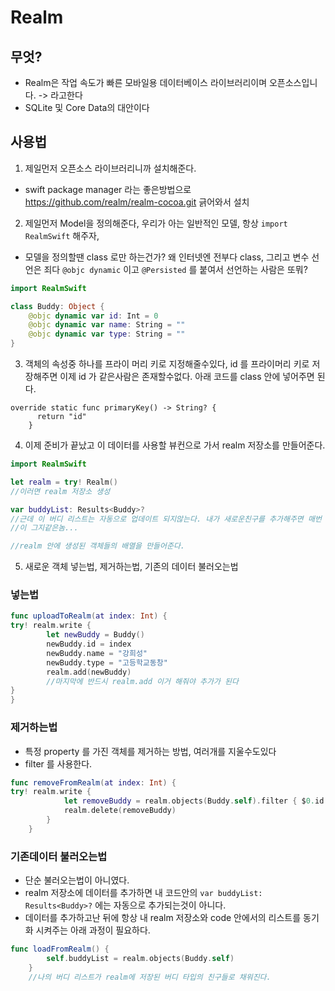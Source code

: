 # Realm

## 무엇?
- Realm은 작업 속도가 빠른 모바일용 데이터베이스 라이브러리이며 오픈소스입니다. -> 라고한다
- SQLite 및 Core Data의 대안이다

## 사용법

1. 제일먼저 오픈소스 라이브러리니까 설치해준다. 
 - swift package manager 라는 좋은방법으로 https://github.com/realm/realm-cocoa.git 긁어와서 설치
2. 제일먼저 Model을 정의해준다, 우리가 아는 일반적인 모델, 항상 `import RealmSwift` 해주자,
 - 모델을 정의할땐 class 로만 하는건가? 왜 인터넷엔 전부다 class, 그리고 변수 선언은 죄다 `@objc dynamic` 이고 `@Persisted` 를 붙여서 선언하는 사람은 또뭐?

```swift
import RealmSwift

class Buddy: Object {
    @objc dynamic var id: Int = 0
    @objc dynamic var name: String = ""
    @objc dynamic var type: String = ""
}
```

3. 객체의 속성중 하나를 프라이 머리 키로 지정해줄수있다, id 를 프라이머리 키로 저장해주면 이제 id 가 같은사람은 존재할수없다. 아래 코드를 class 안에 넣어주면 된다.

```
override static func primaryKey() -> String? {
      return "id"
    }
```

4. 이제 준비가 끝났고 이 데이터를 사용할 뷰컨으로 가서 realm 저장소를 만들어준다.

```swift
import RealmSwift

let realm = try! Realm()
//이러면 realm 저장소 생성

var buddyList: Results<Buddy>?
//근데 이 버디 리스트는 자동으로 업데이트 되지않는다. 내가 새로운친구를 추가해주면 매번 내 realm 저장소의 데이터를 이 buddyList에 넣어주는걸 해줘야한다. 그건 아래에서
//이 그지같은놈...

//realm 안에 생성된 객체들의 배열을 만들어준다.
```

5. 새로운 객체 넣는법, 제거하는법, 기존의 데이터 불러오는법

### 넣는법

```swift
func uploadToRealm(at index: Int) {
try! realm.write {
        let newBuddy = Buddy()
        newBuddy.id = index
        newBuddy.name = "강희성"
        newBuddy.type = "고등학교동창"
        realm.add(newBuddy)
        //마지막에 반드시 realm.add 이거 해줘야 추가가 된다 
}
}
```

### 제거하는법

- 특정 property 를 가진 객체를 제거하는 방법, 여러개를 지울수도있다
- filter 를 사용한다.

```swift
func removeFromRealm(at index: Int) {
try! realm.write {
            let removeBuddy = realm.objects(Buddy.self).filter { $0.id == index }
            realm.delete(removeBuddy)
        }
    }
```

### 기존데이터 불러오는법
- 단순 불러오는법이 아니였다. 
- realm 저장소에 데이터를 추가하면 내 코드안의 `var buddyList: Results<Buddy>?` 에는 자동으로 추가되는것이 아니다.
- 데이터를 추가하고난 뒤에 항상 내 realm 저장소와 code 안에서의 리스트를 동기화 시켜주는 아래 과정이 필요하다.

```swift
func loadFromRealm() {
        self.buddyList = realm.objects(Buddy.self)
    }
    //나의 버디 리스트가 realm에 저장된 버디 타입의 친구들로 채워진다.
```